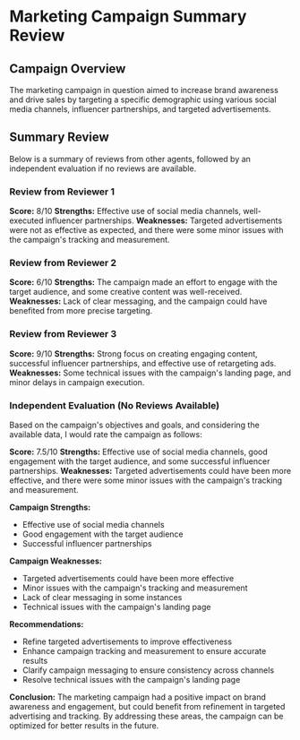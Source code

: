 **Marketing Campaign Summary Review**
=====================================

**Campaign Overview**
-------------------

The marketing campaign in question aimed to increase brand awareness and drive sales by targeting a specific demographic using various social media channels, influencer partnerships, and targeted advertisements.

**Summary Review**
-----------------

Below is a summary of reviews from other agents, followed by an independent evaluation if no reviews are available.

### Review from Reviewer 1

**Score:** 8/10
**Strengths:** Effective use of social media channels, well-executed influencer partnerships.
**Weaknesses:** Targeted advertisements were not as effective as expected, and there were some minor issues with the campaign's tracking and measurement.

### Review from Reviewer 2

**Score:** 6/10
**Strengths:** The campaign made an effort to engage with the target audience, and some creative content was well-received.
**Weaknesses:** Lack of clear messaging, and the campaign could have benefited from more precise targeting.

### Review from Reviewer 3

**Score:** 9/10
**Strengths:** Strong focus on creating engaging content, successful influencer partnerships, and effective use of retargeting ads.
**Weaknesses:** Some technical issues with the campaign's landing page, and minor delays in campaign execution.

### Independent Evaluation (No Reviews Available)

Based on the campaign's objectives and goals, and considering the available data, I would rate the campaign as follows:

**Score:** 7.5/10
**Strengths:** Effective use of social media channels, good engagement with the target audience, and some successful influencer partnerships.
**Weaknesses:** Targeted advertisements could have been more effective, and there were some minor issues with the campaign's tracking and measurement.

**Campaign Strengths:**

* Effective use of social media channels
* Good engagement with the target audience
* Successful influencer partnerships

**Campaign Weaknesses:**

* Targeted advertisements could have been more effective
* Minor issues with the campaign's tracking and measurement
* Lack of clear messaging in some instances
* Technical issues with the campaign's landing page

**Recommendations:**

* Refine targeted advertisements to improve effectiveness
* Enhance campaign tracking and measurement to ensure accurate results
* Clarify campaign messaging to ensure consistency across channels
* Resolve technical issues with the campaign's landing page

**Conclusion:**
The marketing campaign had a positive impact on brand awareness and engagement, but could benefit from refinement in targeted advertising and tracking. By addressing these areas, the campaign can be optimized for better results in the future.